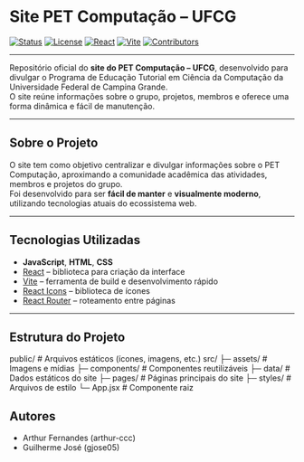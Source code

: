 # Site PET Computação – UFCG

[![Status](https://img.shields.io/badge/status-ativo-brightgreen)](#)
[![License](https://img.shields.io/badge/license-MIT-blue.svg)](LICENSE)
[![React](https://img.shields.io/badge/react-18.0.0-61DAFB?logo=react)](https://react.dev/)
[![Vite](https://img.shields.io/badge/vite-4.0-646CFF?logo=vite)](https://vitejs.dev/)
[![Contributors](https://img.shields.io/github/contributors/petcomputacao/site-pet-comp)](https://github.com/petcomputacao/site-pet-comp/graphs/contributors)

---

Repositório oficial do **site do PET Computação – UFCG**, desenvolvido para divulgar o Programa de Educação Tutorial em Ciência da Computação da Universidade Federal de Campina Grande.  
O site reúne informações sobre o grupo, projetos, membros e oferece uma forma dinâmica e fácil de manutenção.

---

## Sobre o Projeto

O site tem como objetivo centralizar e divulgar informações sobre o PET Computação, aproximando a comunidade acadêmica das atividades, membros e projetos do grupo.  
Foi desenvolvido para ser **fácil de manter** e **visualmente moderno**, utilizando tecnologias atuais do ecossistema web.

---

## Tecnologias Utilizadas

- **JavaScript**, **HTML**, **CSS**
- [React](https://react.dev/) – biblioteca para criação da interface
- [Vite](https://vitejs.dev/) – ferramenta de build e desenvolvimento rápido
- [React Icons](https://react-icons.github.io/react-icons/) – biblioteca de ícones
- [React Router](https://reactrouter.com/) – roteamento entre páginas

---

## Estrutura do Projeto

public/                # Arquivos estáticos (ícones, imagens, etc.)
src/
  ├─ assets/           # Imagens e mídias
  ├─ components/       # Componentes reutilizáveis
  ├─ data/             # Dados estáticos do site
  ├─ pages/            # Páginas principais do site
  ├─ styles/           # Arquivos de estilo
  └─ App.jsx           # Componente raiz

## Autores

- Arthur Fernandes (arthur-ccc)
- Guilherme José (gjose05)
